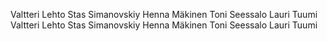 Valtteri Lehto
Stas Simanovskiy
Henna Mäkinen
Toni Seessalo
Lauri Tuumi
Valtteri Lehto
Stas Simanovskiy
Henna Mäkinen
Toni Seessalo
Lauri Tuumi
